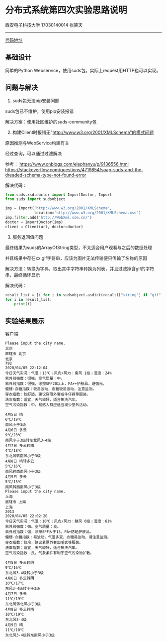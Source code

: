 # 分布式系统第四次实验思路说明

西安电子科技大学 17030140014 张笑天

******

[代码地址](https://github.com/EnigmaZhang/DistributedSystemHomework/)

## 基础设计

简单的Python Webservice，使用suds包。实际上request用HTTP也可以实现。

## 问题与解决

1. suds包无法pip安装问题

suds包已不维护，使用pip安装报错

解决方案：使用社区维护的suds-community包

2. 构建Client时报错无"http://www.w3.org/2001/XMLSchema"的模式问题
   
原因推测与WebService构建有关

经过查询，可以通过过滤解决

参考：
https://www.cnblogs.com/elephanyu/p/9136556.html
https://stackoverflow.com/questions/4719854/soap-suds-and-the-dreaded-schema-type-not-found-error


解决代码：

```python
from suds.xsd.doctor import ImportDoctor, Import
from suds import sudsobject

imp = Import('http://www.w3.org/2001/XMLSchema',
             location='http://www.w3.org/2001/XMLSchema.xsd')
imp.filter.add('http://WebXml.com.cn/')
doctor = ImportDoctor(imp)
client = Client(url, doctor=doctor)
```

3. 服务返回值问题

最终结果为suds的ArrayOfString类型，不太适合用户观看与之后的数据处理

并且结果中存在xx.gif字符串，应该为图片无法传输便只传输了名称的原因

解决方法：转换为字典，取出其中字符串转换为列表，并且过滤掉含gif的字符串，最终循环显示

解决代码：

```python
result_list = [i for i in sudsobject.asdict(result)["string"] if "gif" not in i]
for i in result_list:
    print(i)
```

## 实验结果展示

客户端
```text
Please input the city name.
北京
直辖市 北京
北京
792
2020/04/05 22:12:04
今日天气实况：气温：13℃；风向/风力：南风 1级；湿度：24%
紫外线强度：很强。空气质量：中。
紫外线指数：很强，涂擦SPF20以上，PA++护肤品，避强光。
健臻·血糖指数：较易波动，血糖较易波动，注意监测。
穿衣指数：较舒适，建议穿薄外套或牛仔裤等服装。
洗车指数：适宜，天气较好，适合擦洗汽车。
空气污染指数：中，易感人群应适当减少室外活动。

4月5日 晴
6℃/19℃
南风小于3级
4月6日 多云
9℃/23℃
南风小于3级转东北风3-4级
4月7日 多云转晴
4℃/18℃
东北风转南风小于3级
4月8日 晴转多云
5℃/16℃
南风转西南风小于3级
4月9日 多云
5℃/15℃
南风转西南风小于3级
Please input the city name.
上海
直辖市 上海
上海
2013
2020/04/05 22:02:20
今日天气实况：气温：10℃；风向/风力：静风 0级；湿度：61%
紫外线强度：强。空气质量：良。
紫外线指数：强，涂擦SPF大于15、PA+防晒护肤品。
健臻·血糖指数：易波动，气温多变，血糖易波动，请注意监测。
穿衣指数：较冷，建议着厚外套加毛衣等服装。
洗车指数：适宜，天气较好，适合擦洗汽车。
空气污染指数：良，气象条件有利于空气污染物扩散。

4月5日 多云转阴
9℃/16℃
东北风3-4级转小于3级
4月6日 多云转阴
10℃/17℃
东风3-4级转小于3级
4月7日 多云
11℃/19℃
东北风转北风小于3级
4月8日 多云转晴
10℃/19℃
东北风3-4级
4月9日 晴
11℃/18℃
东北风3-4级转东南风小于3级

```
